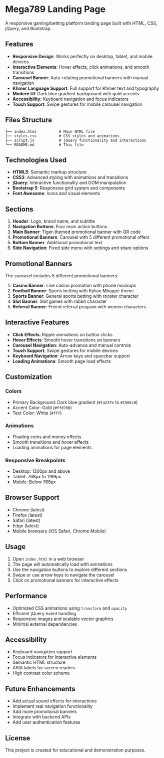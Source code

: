 # Mega789 Landing Page

A responsive gaming/betting platform landing page built with HTML, CSS, jQuery, and Bootstrap.

## Features

- **Responsive Design**: Works perfectly on desktop, tablet, and mobile devices
- **Interactive Elements**: Hover effects, click animations, and smooth transitions
- **Carousel Banner**: Auto-rotating promotional banners with manual navigation
- **Khmer Language Support**: Full support for Khmer text and typography
- **Modern UI**: Dark blue gradient background with gold accents
- **Accessibility**: Keyboard navigation and focus indicators
- **Touch Support**: Swipe gestures for mobile carousel navigation

## Files Structure

```
├── index.html          # Main HTML file
├── styles.css          # CSS styles and animations
├── script.js           # jQuery functionality and interactions
└── README.md           # This file
```

## Technologies Used

- **HTML5**: Semantic markup structure
- **CSS3**: Advanced styling with animations and transitions
- **jQuery**: Interactive functionality and DOM manipulation
- **Bootstrap 5**: Responsive grid system and components
- **Font Awesome**: Icons and visual elements

## Sections

1. **Header**: Logo, brand name, and subtitle
2. **Navigation Buttons**: Four main action buttons
3. **Main Banner**: Tiger-themed promotional banner with QR code
4. **Promotional Banners**: Carousel with 5 different promotional offers
5. **Bottom Banner**: Additional promotional text
6. **Side Navigation**: Fixed side menu with settings and share options

## Promotional Banners

The carousel includes 5 different promotional banners:

1. **Casino Banner**: Live casino promotion with phone mockups
2. **Football Banner**: Sports betting with Kylian Mbappé theme
3. **Sports Banner**: General sports betting with rooster character
4. **Slot Banner**: Slot games with rabbit character
5. **Referral Banner**: Friend referral program with women characters

## Interactive Features

- **Click Effects**: Ripple animations on button clicks
- **Hover Effects**: Smooth hover transitions on banners
- **Carousel Navigation**: Auto-advance and manual controls
- **Touch Support**: Swipe gestures for mobile devices
- **Keyboard Navigation**: Arrow keys and spacebar support
- **Loading Animations**: Smooth page load effects

## Customization

### Colors
- Primary Background: Dark blue gradient (`#1a237e` to `#1565c0`)
- Accent Color: Gold (`#ffd700`)
- Text Color: White (`#fff`)

### Animations
- Floating coins and money effects
- Smooth transitions and hover effects
- Loading animations for page elements

### Responsive Breakpoints
- Desktop: 1200px and above
- Tablet: 768px to 1199px
- Mobile: Below 768px

## Browser Support

- Chrome (latest)
- Firefox (latest)
- Safari (latest)
- Edge (latest)
- Mobile browsers (iOS Safari, Chrome Mobile)

## Usage

1. Open `index.html` in a web browser
2. The page will automatically load with animations
3. Use the navigation buttons to explore different sections
4. Swipe or use arrow keys to navigate the carousel
5. Click on promotional banners for interactive effects

## Performance

- Optimized CSS animations using `transform` and `opacity`
- Efficient jQuery event handling
- Responsive images and scalable vector graphics
- Minimal external dependencies

## Accessibility

- Keyboard navigation support
- Focus indicators for interactive elements
- Semantic HTML structure
- ARIA labels for screen readers
- High contrast color scheme

## Future Enhancements

- Add actual sound effects for interactions
- Implement real navigation functionality
- Add more promotional banners
- Integrate with backend APIs
- Add user authentication features

## License

This project is created for educational and demonstration purposes.
